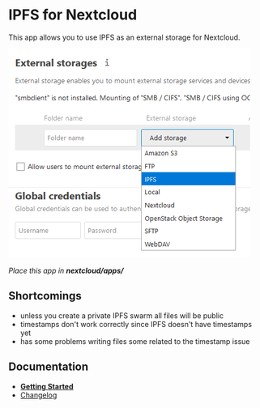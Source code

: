 # IPFS for Nextcloud

This app allows you to use IPFS as an external storage for Nextcloud.

![Screenshot](./doc/img/Screen01.png)

_Place this app in **nextcloud/apps/**_

## Shortcomings
- unless you create a private IPFS swarm all files will be public
- timestamps don't work correctly since IPFS doesn't have timestamps yet
- has some problems writing files some related to the timestamp issue

## Documentation
- **[Getting Started](./doc/README.md)**
- [Changelog](./doc/Changelog.md)

